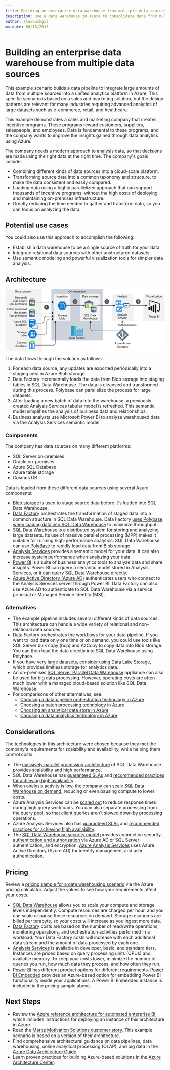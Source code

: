 ```yaml
---
title: Building an enterprise data warehouse from multiple data sources
description: Use a data warehouse in Azure to consolidate data from multiple sources and optimize data analytics.
author: alexbuckgit
ms.date: 08/16/2018
---
```


# Building an enterprise data warehouse from multiple data sources

This example scenario builds a data pipeline to integrate large amounts of data from multiple sources into a unified analytics platform in Azure. This specific scenario is based on a sales and marketing solution, but the design patterns are relevant for many industries requiring advanced analytics of large datasets such as e-commerce, retail, and healthcare.

This example demonstrates a sales and marketing company that creates incentive programs. These programs reward customers, suppliers, salespeople, and employees. Data is fundamental to these programs, and the company wants to improve the insights gained through data analytics using Azure.

The company needs a modern approach to analysis data, so that decisions are made using the right data at the right time. The company's goals include:
* Combining different kinds of data sources into a cloud-scale platform.
* Transforming source data into a common taxonomy and structure, to make the data consistent and easily compared.
* Loading data using a highly parallelized approach that can support thousands of incentive programs, without the high costs of deploying and maintaining on-premises infrastructure.
* Greatly reducing the time needed to gather and transform data, so you can focus on analyzing the data.

## Potential use cases

You could also use this approach to accomplish the following:

* Establish a data warehouse to be a single source of truth for your data.
* Integrate relational data sources with other unstructured datasets.
* Use semantic modeling and powerful visualization tools for simpler data analysis.

## Architecture

![Architecture for a data warehousing and analysis scenario in Azure][architecture]

The data flows through the solution as follows:

1. For each data source, any updates are exported periodically into a staging area in Azure Blob storage.
2. Data Factory incrementally loads the data from Blob storage into staging tables in SQL Data Warehouse. The data is cleansed and transformed during this process. Polybase can parallelize the process for large datasets.
3. After loading a new batch of data into the warehouse, a previously created Analysis Services tabular model is refreshed. This semantic model simplifies the analysis of business data and relationships.
4. Business analysts use Microsoft Power BI to analyze warehoused data via the Analysis Services semantic model.

### Components

The company has data sources on many different platforms:
* SQL Server on-premises
* Oracle on-premises
* Azure SQL Database
* Azure table storage
* Cosmos DB

Data is loaded from these different data sources using several Azure components:
* [Blob storage](/azure/storage/blobs) is used to stage source data before it's loaded into SQL Data Warehouse.
* [Data Factory](/azure/data-factory) orchestrates the transformation of staged data into a common structure in SQL Data Warehouse. Data Factory [uses Polybase when loading data into SQL Data Warehouse](/azure/data-factory/connector-azure-sql-data-warehouse#use-polybase-to-load-data-into-azure-sql-data-warehouse) to maximize throughput. 
* [SQL Data Warehouse](/azure/sql-data-warehouse) is a distributed system for storing and analyzing large datasets. Its use of massive parallel processing (MPP) makes it suitable for running high-performance analytics. SQL Data Warehouse can use [PolyBase](/sql/relational-databases/polybase/polybase-guide) to rapidly load data from Blob storage.
* [Analysis Services](/azure/analysis-services) provides a semantic model for your data. It can also increase system performance when analyzing your data. 
* [Power BI](/power-bi) is a suite of business analytics tools to analyze data and share insights. Power BI can query a semantic model stored in Analysis Services, or it can query SQL Data Warehouse directly.
* [Azure Active Directory (Azure AD)](/azure/active-directory) authenticates users who connect to the Analysis Services server through Power BI. Data Factory can also use Azure AD to authenticate to SQL Data Warehouse via a service principal or Managed Service Identity (MSI).

### Alternatives

* The example pipeline includes several different kinds of data sources. This architecture can handle a wide variety of relational and non-relational data sources.
* Data Factory orchestrates the workflows for your data pipeline. If you want to load data only one time or on demand, you could use tools like SQL Server bulk copy (bcp) and AzCopy to copy data into Blob storage. You can then load the data directly into SQL Data Warehouse using Polybase.
* If you have very large datasets, consider using [Data Lake Storage](/azure/storage/data-lake-storage/introduction), which provides limitless storage for analytics data.
* An on-premises [SQL Server Parallel Data Warehouse](/sql/analytics-platform-system) appliance can also be used for big data processing. However, operating costs are often much lower with a managed cloud-based solution like SQL Data Warehouse. 
* For comparisons of other alternatives, see:
    * [Choosing a data pipeline orchestration technology in Azure](/azure/architecture/data-guide/technology-choices/pipeline-orchestration-data-movement)
    * [Choosing a batch processing technology in Azure](/azure/architecture/data-guide/technology-choices/batch-processing)
    * [Choosing an analytical data store in Azure](/azure/architecture/data-guide/technology-choices/analytical-data-stores)
    * [Choosing a data analytics technology in Azure](/azure/architecture/data-guide/technology-choices/analysis-visualizations-reporting)

## Considerations

The technologies in this architecture were chosen because they met the company's requirements for scalability and availability, while helping them control costs.

* The [massively parallel processing architecture](/azure/sql-data-warehouse/massively-parallel-processing-mpp-architecture) of SQL Data Warehouse provides scalability and high performance.
* SQL Data Warehouse has [guaranteed SLAs](http://azure.microsoft.com/support/legal/sla/sql-data-warehouse/v1_0/) and [recommended practices for achieving high availability](/azure/sql-data-warehouse/sql-data-warehouse-best-practices).
* When analysis activity is low, the company can [scale SQL Data Warehouse on demand](/azure/sql-data-warehouse/sql-data-warehouse-manage-compute-overview), reducing or even pausing compute to lower costs.
* Azure Analysis Services can be [scaled out](/azure/analysis-services/analysis-services-scale-out) to reduce response times during high query workloads. You can also separate processing from the query pool, so that client queries aren't slowed down by processing operations. 
* Azure Analysis Services also has [guaranteed SLAs](https://azure.microsoft.com/support/legal/sla/analysis-services/v1_0/) and [recommended practices for achieving high availability](/azure/analysis-services/analysis-services-bcdr).
* The [SQL Data Warehouse security model](/azure/sql-data-warehouse/sql-data-warehouse-overview-manage-security) provides connection security, [authentication and authorization](/azure/sql-data-warehouse/sql-data-warehouse-authentication) via Azure AD or SQL Server authentication, and encryption. [Azure Analysis Services](/azure/analysis-services/analysis-services-manage-users) uses Azure Active Directory (Azure AD) for identity management and user authentication. 

## Pricing

Review a [pricing sample for a data warehousing scenario][calculator] via the Azure pricing calculator. Adjust the values to see how your requirements affect your costs.

* [SQL Data Warehouse](https://azure.microsoft.com/pricing/details/sql-data-warehouse/gen2/) allows you to scale your compute and storage levels independently. Compute resources are charged per hour, and you can scale or pause these resources on demand. Storage resources are billed per terabyte, so your costs will increase as you ingest more data.
* [Data Factory](https://azure.microsoft.com/pricing/details/data-factory/) costs are based on the number of read/write operations, monitoring operations, and orchestration activities performed in a workload. Your Data Factory costs will increase with each additional data stream and the amount of data processed by each one.
* [Analysis Services](https://azure.microsoft.com/pricing/details/analysis-services/) is available in developer, basic, and standard tiers. Instances are priced based on query processing units (QPUs) and available memory. To keep your costs lower, minimize the number of queries you run, how much data they process, and how often they run.
* [Power BI](https://powerbi.microsoft.com/pricing/) has different product options for different requirements. [Power BI Embedded](https://azure.microsoft.com/pricing/details/power-bi-embedded/) provides an Azure-based option for embedding Power BI functionality inside your applications. A Power BI Embedded instance is included in the pricing sample above.  

## Next Steps

* Review the [Azure reference architecture for automated enterprise BI](/azure/architecture/reference-architectures/data/enterprise-bi-adf), which includes instructions for deploying an instance of this architecture in Azure.
* Read the [Maritz Motivation Solutions customer story][source-document]. This example scenario is based on a version of their architecture.
* Find comprehensive architectural guidance on data pipelines, data warehousing, online analytical processing (OLAP), and big data in the [Azure Data Architecture Guide](/azure/architecture/data-guide/).
* Learn proven practices for building Azure-based solutions in the [Azure Architecture Center](/azure/architecture/).

<!-- links -->
[source-document]: https://customers.microsoft.com/story/maritz
[calculator]: https://azure.com/e/b798fb70c53e4dd19fdeacea4db78276
[architecture]: ./images/architecture-diagram-data-warehouse.png
